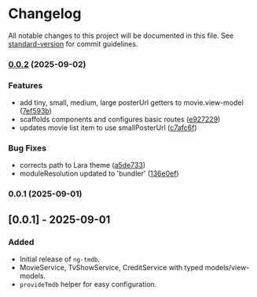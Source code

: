 # Changelog

All notable changes to this project will be documented in this file. See [standard-version](https://github.com/conventional-changelog/standard-version) for commit guidelines.

### [0.0.2](https://github.com/bzavala/ng-tmdb/compare/v0.0.1...v0.0.2) (2025-09-02)


### Features

* add tiny, small, medium, large posterUrl getters to movie.view-model ([7ef593b](https://github.com/bzavala/ng-tmdb/commit/7ef593b1316038c96fe7db0b0df683d733f6d0b1))
* scaffolds components and configures basic routes ([e927229](https://github.com/bzavala/ng-tmdb/commit/e927229b11c49901fc8672c295530b44107ef6a9))
* updates movie list item to use smallPosterUrl ([c7afc6f](https://github.com/bzavala/ng-tmdb/commit/c7afc6f1e633435a2e7cf71ce874feb621e4d9af))


### Bug Fixes

* corrects path to Lara theme ([a5de733](https://github.com/bzavala/ng-tmdb/commit/a5de733ac1277c4df8d63cbe5b45c88b09d3a89a))
* moduleResolution updated to 'bundler' ([136e0ef](https://github.com/bzavala/ng-tmdb/commit/136e0ef95f7e4021ec5f693f5eacd32549247bdf))

### 0.0.1 (2025-09-01)

## [0.0.1] - 2025-09-01
### Added
- Initial release of `ng-tmdb`.
- MovieService, TvShowService, CreditService with typed models/view-models.
- `provideTmdb` helper for easy configuration.